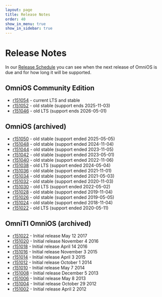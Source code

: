 ```yaml
---
layout: page
title: Release Notes
order: 40
show_in_menu: true
show_in_sidebar: true
---
```

# Release Notes

In our [Release Schedule](schedule.html) you can see when the next release
of OmniOS is due and for how long it will be supported.

## OmniOS Community Edition

* [r151054](https://github.com/omniosorg/omnios-build/blob/r151054/doc/ReleaseNotes.md) - current LTS and stable
* [r151052](https://github.com/omniosorg/omnios-build/blob/r151052/doc/ReleaseNotes.md) - old stable (support ends 2025-11-03)
* [r151046](https://github.com/omniosorg/omnios-build/blob/r151046/doc/ReleaseNotes.md) - old LTS (support ends 2026-05-01)

## OmniOS (archived)

* [r151050](https://github.com/omniosorg/omnios-build/blob/r151050/doc/ReleaseNotes.md) - old stable (support ended 2025-05-05)
* [r151048](https://github.com/omniosorg/omnios-build/blob/r151048/doc/ReleaseNotes.md) - old stable (support ended 2024-11-04)
* [r151044](https://github.com/omniosorg/omnios-build/blob/r151044/doc/ReleaseNotes.md) - old stable (support ended 2023-11-05)
* [r151042](https://github.com/omniosorg/omnios-build/blob/r151042/doc/ReleaseNotes.md) - old stable (support ended 2023-05-01)
* [r151040](https://github.com/omniosorg/omnios-build/blob/r151040/doc/ReleaseNotes.md) - old stable (support ended 2022-11-06)
* [r151038](https://github.com/omniosorg/omnios-build/blob/r151038/doc/ReleaseNotes.md) - old LTS (support ended 2024-05-04)
* [r151036](https://github.com/omniosorg/omnios-build/blob/r151036/doc/ReleaseNotes.md) - old stable (support ended 2021-11-01)
* [r151034](https://github.com/omniosorg/omnios-build/blob/r151034/doc/ReleaseNotes.md) - old stable (support ended 2021-05-03)
* [r151032](https://github.com/omniosorg/omnios-build/blob/r151032/doc/ReleaseNotes.md) - old stable (support ended 2020-11-03)
* [r151030](https://github.com/omniosorg/omnios-build/blob/r151030/doc/ReleaseNotes.md) - old LTS (support ended 2022-05-02)
* [r151028](https://github.com/omniosorg/omnios-build/blob/r151028/doc/ReleaseNotes.md) - old stable (support ended 2019-11-04)
* [r151026](https://github.com/omniosorg/omnios-build/blob/r151026/doc/ReleaseNotes.md) - old stable (support ended 2019-05-05)
* [r151024](https://github.com/omniosorg/omnios-build/blob/r151024/doc/ReleaseNotes.md) - old stable (support ended 2018-11-04)
* [r151022](https://github.com/omniosorg/omnios-build/blob/r151022/doc/ReleaseNotes.md) - old LTS (support ended 2020-05-11)

## OmniTI OmniOS (archived)

* [r151022](legacy/releasenotes/r151022.html) - Initial release May 12 2017
* [r151020](legacy/releasenotes/r151020.html) - Initial release November 4 2016
* [r151018](legacy/releasenotes/r151018.html) - Initial release April 14 2016
* [r151016](legacy/releasenotes/r151016.html) - Initial release November 3 2015
* [r151014](legacy/releasenotes/r151014.html) - Initial release April 3 2015
* [r151012](legacy/releasenotes/r151012.html) - Initial release October 1 2014
* [r151010](legacy/releasenotes/r151010.html) - Initial release May 7 2014
* [r151008](legacy/releasenotes/r151008.html) - Initial release December 5 2013
* [r151006](legacy/releasenotes/r151006.html) - Initial release May 8 2013
* [r151004](legacy/releasenotes/r151004.html) - Initial release October 29 2012
* [r151002](legacy/releasenotes/r151002.html) - Initial release April 2 2012

